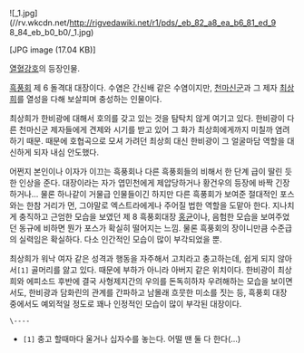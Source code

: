 ![_1.jpg](//rv.wkcdn.net/http://rigvedawiki.net/r1/pds/_eb_82_a8_ea_b6_81_ed_9
8_84_eb_b0_b0/_1.jpg)

[JPG image (17.04 KB)]

[열혈강호](%EC%97%B4%ED%98%88%EA%B0%95%ED%98%B8.md)의 등장인물.

[흑풍회](%ED%9D%91%ED%92%8D%ED%9A%8C.md) 제 6 돌격대 대장이다. 수염은 간신배 같은 수염이지만,
[천마신군](%EC%B2%9C%EB%A7%88%EC%8B%A0%EA%B5%B0.md)과 그 제자
[최상희](%EC%B5%9C%EC%83%81%ED%9D%AC.md)를 열성을 다해 보살피며 충성하는 인물이다.

최상희가 한비광에 대해서 호의를 갖고 있는 것을 탐탁치 않게 여기고 있다. 한비광이 다른 천마신군 제자들에게 견제와 시기를 받고 있어 그
화가 최상희에게까지 미칠까 염려하기 때문. 때문에 호협곡으로 모셔 가려던 최상희 대신 한비광이 그 얼굴마담 역할을 대신하게 되자 내심
안도했다.

어쩐지 본인이나 이자가 이끄는 흑풍회나 다른 흑풍회들의 비해서 한 단계 급이 딸린 듯한 인상을 준다. 대장이라는 자가 엽민천에게 제압당하거나
황건우의 등장에 바짝 긴장하거나... 물론 하나같이 거물급 인물들이긴 하지만 다른 흑풍회가 보여준 절대적인 포스와는 한참 거리가 먼,
그야말로 엑스트라에게나 주어질 법한 역할을 도맡아 한다. 지나치게 충직하고 근엄한 모습을 보였던 제 8 흑풍회대장
[홍균](%ED%99%8D%EA%B7%A0.md)이나, 음험한 모습을 보여주었던 동규에 비하면 뭔가 포스가 확실히 떨어지는 느낌. 물론
흑풍회의 장이니만큼 수준급의 실력임은 확실하다. 다소 인간적인 모습이 많이 부각되었을 뿐.

최상희가 워낙 여자 같은 성격과 행동을 자주해서 고치라고 충고하는데, 쉽게 되지 않아서`[1]` 골머리를 앓고 있다. 때문에 부하가 아니라
아버지 같은 위치이다. 한비광이 최상희와 에피소드 후반에 결국 사형제지간의 우의를 돈독히하자 우려해하는 모습을 보이면서도, 한비광과 담화린의
관계를 간파하고 남몰래 흐뭇한 미소를 짓는 등, 흑풍회 대장 중에서도 예외적일 정도로 꽤나 인정적인 모습이 많이 부각된 대장이다.

`\----`

  * `[1]` 충고 할때마다 울거나 십자수를 놓는다. 어떨 땐 둘 다 한다(...)

